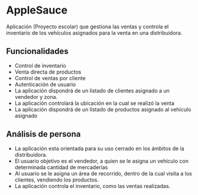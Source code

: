 # AppleSauce
Aplicación (Proyecto escolar) que gestiona las ventas y controla el inventario de los vehículos asignados para la venta en una distribuidora.

## Funcionalidades
* Control de inventario
* Venta directa de productos
* Control de ventas por cliente
* Autenticación de usuario
* La aplicación dispondrá de un listado de clientes asignado a un vendedor y zona.
* La aplicación controlará la ubicación en la cual se realizó la venta
* La aplicación dispondrá de un listado de productos asignado al vehículo asignado
## Análisis de persona
- La aplicación esta orientada para su uso cerrado en los ámbitos de la distribuidora.
- El usuario objetivo es el vendedor, a quien se le asigna un vehículo con determinada cantidad de mercaderías
- Al usuario se le asigna un área de recorrido, dentro de la cual visita a los clientes, vendiendo los productos.
- La aplicación controla el inventario, como las ventas realizadas.
